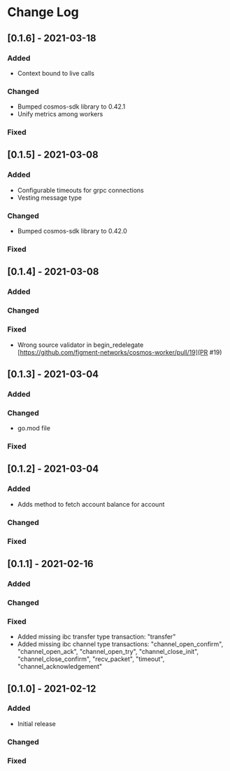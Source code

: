 # Change Log


## [0.1.6] - 2021-03-18

### Added
- Context bound to live calls

### Changed
- Bumped cosmos-sdk library to 0.42.1
- Unify metrics among workers
### Fixed

## [0.1.5] - 2021-03-08

### Added
- Configurable timeouts for grpc connections
- Vesting message type

### Changed
- Bumped cosmos-sdk library to 0.42.0
### Fixed


## [0.1.4] - 2021-03-08

### Added
### Changed
### Fixed
- Wrong source validator in begin_redelegate [https://github.com/figment-networks/cosmos-worker/pull/19](PR #19)


## [0.1.3] - 2021-03-04

### Added
### Changed
- go.mod file
### Fixed

## [0.1.2] - 2021-03-04

### Added
- Adds method to fetch account balance for account
### Changed
### Fixed

## [0.1.1] - 2021-02-16

### Added

### Changed
### Fixed
- Added missing ibc transfer type transaction: "transfer"
- Added missing ibc channel type transactions: "channel_open_confirm", "channel_open_ack", "channel_open_try", "channel_close_init", "channel_close_confirm", "recv_packet", "timeout", "channel_acknowledgement"

## [0.1.0] - 2021-02-12

### Added
- Initial release

### Changed
### Fixed
